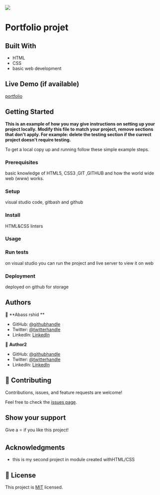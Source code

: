 ![](https://img.shields.io/badge/Microverse-blueviolet)

# Portfolio projet

>

## Built With

- HTML
- CSS
- basic web development

## Live Demo (if available)

[portfolio](https://abass-rashid.github.io/my-porfolio-project/)

## Getting Started

**This is an example of how you may give instructions on setting up your project locally.**
**Modify this file to match your project, remove sections that don't apply. For example: delete the testing section if the currect project doesn't require testing.**

To get a local copy up and running follow these simple example steps.

### Prerequisites

basic knowledge of HTML5, CSS3 ,GIT ,GITHUB and how the world wide web (www) works.

### Setup

visual studio code, gitbash and github

### Install

HTML&CSS linters

### Usage

### Run tests

on visual studio you can run the project and live server to view it on web

### Deployment

deployed on github for storage

## Authors

👤 **Abass rshid **

- GitHub: [@githubhandle](https://github.com/abass-rashid)
- Twitter: [@twitterhandle](https://twitter.com/abass-rashid10)
- LinkedIn: [LinkedIn](https://linkedin.com/in/abass-rashid)

👤 **Author2**

- GitHub: [@githubhandle](https://github.com/githubhandle)
- Twitter: [@twitterhandle](https://twitter.com/twitterhandle)
- LinkedIn: [LinkedIn](https://linkedin.com/in/linkedinhandle)

## 🤝 Contributing

Contributions, issues, and feature requests are welcome!

Feel free to check the [issues page](../../issues/).

## Show your support

Give a ⭐️ if you like this project!

## Acknowledgments

- this is my second project in module created withHTML/CSS

## 📝 License

This project is [MIT](./MIT.md) licensed.

